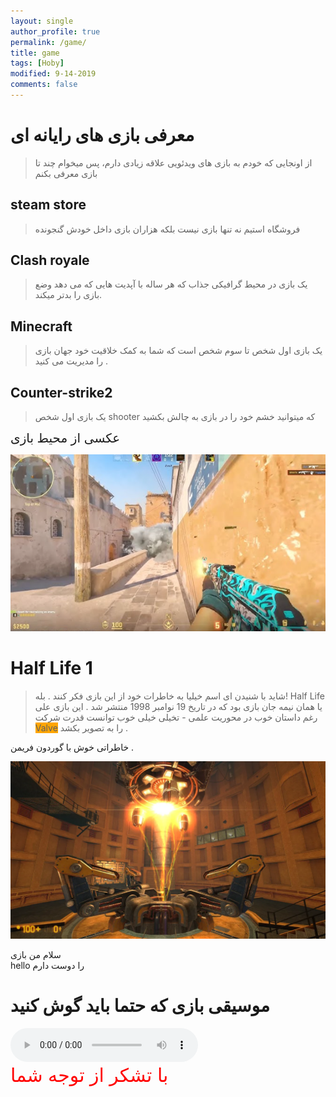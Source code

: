 ```yaml
---
layout: single
author_profile: true
permalink: /game/
title: game
tags: [Hoby]
modified: 9-14-2019
comments: false
---
```


# معرفی بازی های رایانه ای
> از اونجایی که خودم به بازی های ویدئویی علاقه زیادی دارم، پس میخوام چند تا بازی معرفی بکنم


## steam store
> فروشگاه استیم نه تنها بازی نیست بلکه هزاران بازی  داخل خودش گنجونده


## Clash royale
> یک بازی در محیط گرافیکی جذاب که هر ساله با آپدیت هایی که می دهد وضع بازی را بدتر میکند.

## Minecraft
> یک بازی اول شخص تا سوم شخص است که شما به کمک خلاقیت خود جهان بازی را مدیریت می کنید .


## Counter-strike2
>یک بازی اول شخص shooter که میتوانید خشم خود را در بازی به چالش بکشید

<div style = "text-align : left ; font-size : 20px ;"> عکسی از محیط بازی</div>

![cs2](./assets/images/cs2.PNG)

# Half Life 1
>شاید با شنیدن ای اسم خیلیا به خاطرات خود از این بازی فکر کنند . بله!  Half Life  یا همان نیمه جان
بازی بود که در تاریخ 19 نوامبر 1998  منتشر شد .
این بازی علی رغم داستان خوب در محوریت علمی - تخیلی خیلی خوب توانست  قدرت شرکت <span style ="background-color : orange ;">Valve</span> را به تصویر بکشد .

 خاطراتی خوش با گوردون فریمن .


 ![hl1](./assets/images/black-messa.webp)
<div>
سلام من بازی 
<br>
hello
را دوست دارم
</div>

# موسیقی بازی که حتما باید گوش کنید
<audio controls>
  <source src="./assets/audio/adrenaline_horror_halflife1.mp3" type="audio/mp3">
  <source src="./assets/audio/adrenaline_horror_halflife1.ogg" type="audio/ogg">
</audio>

<div style="text-align : left ; font-size : 30px ; color : red ;"> با تشکر از توجه شما </div>

